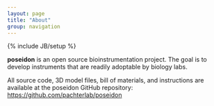 ```yaml
---
layout: page
title: "About"
group: navigation
---
```


{% include JB/setup %}

__poseidon__ is an open source bioinstrumentation project. The goal is to develop instruments that are readily adoptable by biology labs.

All source code, 3D model files, bill of materials, and instructions are available at the poseidon GitHub repository: https://github.com/pachterlab/poseidon
